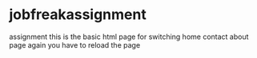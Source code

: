 # jobfreakassignment
assignment
this is the basic html page for switching home contact about page again you have to reload the page
